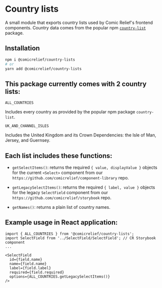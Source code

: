 # Country lists

A small module that exports country lists used by Comic Relief's frontend components. Country data comes from the popular npm [`country-list`](https://www.npmjs.com/package/country-list) package.

## Installation
```sh
npm i @comicrelief/country-lists
# or
yarn add @comicrelief/country-lists
```


## This package currently comes with 2 country lists:

`ALL_COUNTRIES`

Includes every country as provided by the popular npm package `country-list`.

`UK_AND_CHANNEL_ISLES`

Includes the United Kingdom and its Crown Dependencies: the Isle of Man, Jersey, and Guernsey.


## Each list includes these functions:

- `getSelectItems()`: returns the required `{ value, displayValue }` objects for the current `<Select>` component from our `https://github.com/comicrelief/component-library` repo.

- `getLegacySelectItems()`: returns the required `{ label, value }` objects for the legacy `SelectField` component from our `https://github.com/comicrelief/storybook` repo.

- `getNames()`: returns a plain list of country names.


## Example usage in React application:
```
import { ALL_COUNTRIES } from '@comicrelief/country-lists';
import SelectField from '../SelectField/SelectField'; // CR Storybook component
...

<SelectField
  id={field.name}
  name={field.name}
  label={field.label}
  required={field.required}
  options={ALL_COUNTRIES.getLegacySelectItems()}
/>
```

